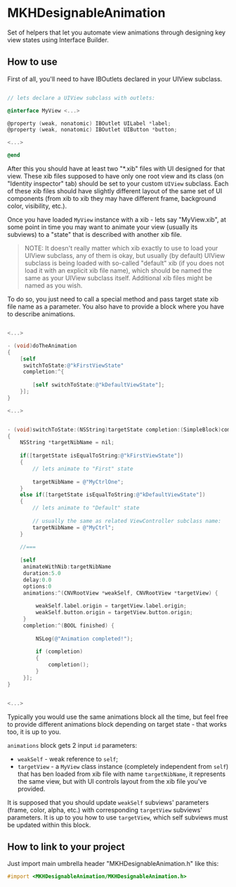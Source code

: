 MKHDesignableAnimation
===================

Set of helpers that let you automate view animations through designing key view states using Interface Builder.

How to use
---

First of all, you'll need to have IBOutlets declared in your UIView subclass.

```objective-c

// lets declare a UIView subclass with outlets:

@interface MyView <...>

@property (weak, nonatomic) IBOutlet UILabel *label;
@property (weak, nonatomic) IBOutlet UIButton *button;

<...>

@end


```

After this you should have at least two "*.xib" files with UI designed for that view. These xib files supposed to have only one root view and its class (on "Identity inspector" tab) should be set to your custom `UIView` subclass. Each of these xib files should have slightly different layout of the same set of UI components (from xib to xib they may have different frame, background color, visibility, etc.).

Once you have loaded `MyView` instance with a xib - lets say "MyView.xib", at some point in time you may want to animate your view (usually its subviews) to a "state" that is described with another xib file.

> NOTE:
> It doesn't really matter which xib exactly to use to load your UIView subclass, any of them is okay, but usually (by default) UIView subclass is being loaded with so-called "default" xib (if you does not load it with an explicit xib file name), which should be named the same as your UIView subclass itself. Additional xib files might be named as you wish.

To do so, you just need to call a special method and pass target state xib file name as a parameter. You also have to provide a block where you have to describe animations.

```objective-c

<...>

- (void)doTheAnimation
{
    [self
     switchToState:@"kFirstViewState"
     completion:^{
        
        [self switchToState:@"kDefaultViewState"];
    }];
}

<...>


- (void)switchToState:(NSString)targetState completion:(SimpleBlock)completion
{
    NSString *targetNibName = nil;
    
    if([targetState isEqualToString:@"kFirstViewState"])
    {
        // lets animate to "First" state
        
        targetNibName = @"MyCtrlOne";
    }
    else if([targetState isEqualToString:@"kDefaultViewState"])
    {
        // lets animate to "Default" state
        
        // usually the same as related ViewController subclass name:
        targetNibName = @"MyCtrl";
    }
    
    //===
    
    [self
     animateWithNib:targetNibName
     duration:5.0
     delay:0.0
     options:0
     animations:^(CNVRootView *weakSelf, CNVRootView *targetView) {
         
         weakSelf.label.origin = targetView.label.origin;
         weakSelf.button.origin = targetView.button.origin;
     }
     completion:^(BOOL finished) {
         
         NSLog(@"Animation completed!");
         
         if (completion)
         {
             completion();
         }
     }];
}


<...>

```

Typically you would use the same animations block all the time, but feel free to provide different animations block depending on target state - that works too, it is up to you.

`animations` block gets 2 input `id` parameters:
- `weakSelf` - weak reference to `self`;
- `targetView` - a `MyView` class instance (completely independent from `self`) that has ben loaded from xib file with name `targetNibName`, it represents the same view, but with UI controls layout from the xib file you've provided.

It is supposed that you should update `weakSelf` subviews' parameters (frame, color, alpha, etc.) with corresponding `targetView` subviews' parameters. It is up to you how to use `targetView`, which self subviews must be updated within this block.

How to link to your project
---

Just import main umbrella header "MKHDesignableAnimation.h" like this:

```objective-c
#import <MKHDesignableAnimation/MKHDesignableAnimation.h>
```